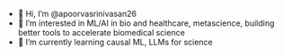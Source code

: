 - 👋 Hi, I’m @apoorvasrinivasan26
- 👀 I’m interested in ML/AI in bio and healthcare, metascience, building better tools to accelerate biomedical science
- 🌱 I’m currently learning causal ML, LLMs for science

<!---
apoorvasrinivasan26/apoorvasrinivasan26 is a ✨ special ✨ repository because its `README.md` (this file) appears on your GitHub profile.
You can click the Preview link to take a look at your changes.
--->
